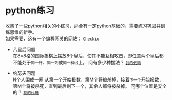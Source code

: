 # python练习
收集了一些python相关的小练习，适合有一定python基础的，需要练习巩固并训练思维的新手。<br>
如果需要，这有一个编程闯关的网站：
[`Checkio`](https://py.checkio.org/)


* 八皇后问题<br>
在8×8格的国际象棋上摆放8个皇后，使其不能互相攻击，即任意两个皇后都不能处于`同一行`、`同一列`或`同一斜线`上。
问有多少种摆法？
[`我的代码`](https://github.com/HaoRu-YanHai/py-novice/blob/main/eight-queens.py)

* 约瑟夫问题<br>
N个人围成一圈
从第一个开始报数，第M个将被杀掉，接着`下一个`开始报数，第M个将被杀死，直到最后剩下一个，其余人都将被杀掉。
问哪个位置是安全的？
[`我的代码`](https://github.com/HaoRu-YanHai/py-novice/blob/main/Josephus.py)

